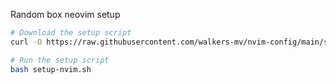 Random box neovim setup

```bash
# Download the setup script
curl -O https://raw.githubusercontent.com/walkers-mv/nvim-config/main/setup-nvim.sh

# Run the setup script
bash setup-nvim.sh
```
